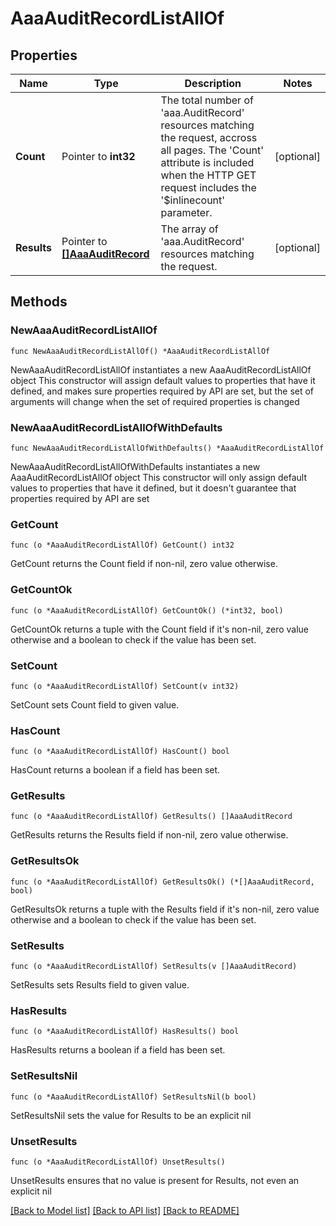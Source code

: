# AaaAuditRecordListAllOf

## Properties

Name | Type | Description | Notes
------------ | ------------- | ------------- | -------------
**Count** | Pointer to **int32** | The total number of &#39;aaa.AuditRecord&#39; resources matching the request, accross all pages. The &#39;Count&#39; attribute is included when the HTTP GET request includes the &#39;$inlinecount&#39; parameter. | [optional] 
**Results** | Pointer to [**[]AaaAuditRecord**](aaa.AuditRecord.md) | The array of &#39;aaa.AuditRecord&#39; resources matching the request. | [optional] 

## Methods

### NewAaaAuditRecordListAllOf

`func NewAaaAuditRecordListAllOf() *AaaAuditRecordListAllOf`

NewAaaAuditRecordListAllOf instantiates a new AaaAuditRecordListAllOf object
This constructor will assign default values to properties that have it defined,
and makes sure properties required by API are set, but the set of arguments
will change when the set of required properties is changed

### NewAaaAuditRecordListAllOfWithDefaults

`func NewAaaAuditRecordListAllOfWithDefaults() *AaaAuditRecordListAllOf`

NewAaaAuditRecordListAllOfWithDefaults instantiates a new AaaAuditRecordListAllOf object
This constructor will only assign default values to properties that have it defined,
but it doesn't guarantee that properties required by API are set

### GetCount

`func (o *AaaAuditRecordListAllOf) GetCount() int32`

GetCount returns the Count field if non-nil, zero value otherwise.

### GetCountOk

`func (o *AaaAuditRecordListAllOf) GetCountOk() (*int32, bool)`

GetCountOk returns a tuple with the Count field if it's non-nil, zero value otherwise
and a boolean to check if the value has been set.

### SetCount

`func (o *AaaAuditRecordListAllOf) SetCount(v int32)`

SetCount sets Count field to given value.

### HasCount

`func (o *AaaAuditRecordListAllOf) HasCount() bool`

HasCount returns a boolean if a field has been set.

### GetResults

`func (o *AaaAuditRecordListAllOf) GetResults() []AaaAuditRecord`

GetResults returns the Results field if non-nil, zero value otherwise.

### GetResultsOk

`func (o *AaaAuditRecordListAllOf) GetResultsOk() (*[]AaaAuditRecord, bool)`

GetResultsOk returns a tuple with the Results field if it's non-nil, zero value otherwise
and a boolean to check if the value has been set.

### SetResults

`func (o *AaaAuditRecordListAllOf) SetResults(v []AaaAuditRecord)`

SetResults sets Results field to given value.

### HasResults

`func (o *AaaAuditRecordListAllOf) HasResults() bool`

HasResults returns a boolean if a field has been set.

### SetResultsNil

`func (o *AaaAuditRecordListAllOf) SetResultsNil(b bool)`

 SetResultsNil sets the value for Results to be an explicit nil

### UnsetResults
`func (o *AaaAuditRecordListAllOf) UnsetResults()`

UnsetResults ensures that no value is present for Results, not even an explicit nil

[[Back to Model list]](../README.md#documentation-for-models) [[Back to API list]](../README.md#documentation-for-api-endpoints) [[Back to README]](../README.md)


